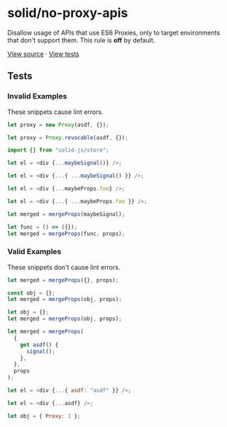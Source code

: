 <!-- doc-gen HEADER -->
# solid/no-proxy-apis
Disallow usage of APIs that use ES6 Proxies, only to target environments that don't support them.
This rule is **off** by default.

[View source](../src/rules/no-proxy-apis.ts) · [View tests](../test/rules/no-proxy-apis.test.ts)
<!-- end-doc-gen -->

<!-- doc-gen OPTIONS -->

<!-- end-doc-gen -->

<!-- doc-gen CASES -->
## Tests

### Invalid Examples

These snippets cause lint errors.

```js
let proxy = new Proxy(asdf, {});

let proxy = Proxy.revocable(asdf, {});

import {} from "solid-js/store";

let el = <div {...maybeSignal()} />;

let el = <div {...{ ...maybeSignal() }} />;

let el = <div {...maybeProps.foo} />;

let el = <div {...{ ...maybeProps.foo }} />;

let merged = mergeProps(maybeSignal);

let func = () => ({});
let merged = mergeProps(func, props);
```

### Valid Examples

These snippets don't cause lint errors.

```js
let merged = mergeProps({}, props);

const obj = {};
let merged = mergeProps(obj, props);

let obj = {};
let merged = mergeProps(obj, props);

let merged = mergeProps(
  {
    get asdf() {
      signal();
    },
  },
  props
);

let el = <div {...{ asdf: "asdf" }} />;

let el = <div {...asdf} />;

let obj = { Proxy: 1 };
```
<!-- end-doc-gen -->
